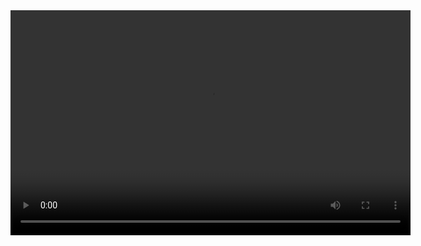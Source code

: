 <video width="640" height="360" controls>
  <source src="assets/demo.mp4" type="video/mp4">
  Your browser does not support the video tag.
</video>
